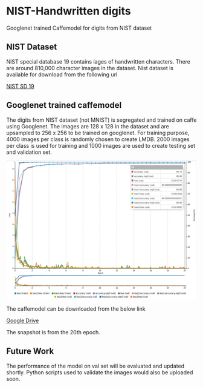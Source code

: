# NIST-Handwritten digits
Googlenet trained Caffemodel for digits from NIST dataset

## NIST Dataset

NIST special database 19 contains iages of handwritten characters. There are around 810,000 character images in the dataset. Nist dataset is available for download from the following url

[NIST SD 19](https://www.nist.gov/srd/nist-special-database-19)

## Googlenet trained caffemodel

The digits from NIST dataset (not MNIST) is segregated and trained on caffe using Googlenet. The images are 128 x 128 in the dataset and are upsampled to 256 x 256 to be trained on googlenet. For training purpose, 4000 images per class is randomly chosen to create LMDB. 2000 images per class is used for training and 1000 images are used to create testing set and validation set.

![Alt text](https://github.com/vj-1988/NIST-DIGITS/blob/master/Images/NIST-Digits.png "Training Accuracy and loss")


The caffemodel can be downloaded from the below link

[Google Drive](https://drive.google.com/file/d/0B0LDJX3BuAYkNnV6XzRocUp5RzQ/view?usp=sharing)

The snapshot is from the 20th epoch.


## Future Work

The performance of the model on val set will be evaluated and updated shortly. Python scripts used to validate the images would also be uploaded soon.
